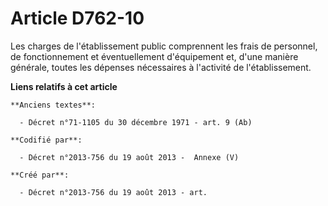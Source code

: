 # Article D762-10

Les charges de l'établissement public comprennent les frais de personnel, de fonctionnement et éventuellement d'équipement
et, d'une manière générale, toutes les dépenses nécessaires à l'activité de l'établissement.

**Liens relatifs à cet article**

	**Anciens textes**:

	  - Décret n°71-1105 du 30 décembre 1971 - art. 9 (Ab)

	**Codifié par**:

	  - Décret n°2013-756 du 19 août 2013 -  Annexe (V)

	**Créé par**:

	  - Décret n°2013-756 du 19 août 2013 - art.
